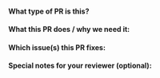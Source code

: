 <!--  Thanks for sending a pull request!  Here are some tips for you:

- If this is your first time, please read our contributor guidelines: https://github.com/cncf-tags/green-reviews-tooling/blob/main/CONTRIBUTING.md
-->

#### What type of PR is this?

<!--
Add one of the following kinds:
kind/bug
kind/documentation
kind/feature
kind/enhancement
-->

#### What this PR does / why we need it:

#### Which issue(s) this PR fixes:

<!--
*Automatically closes linked issue when PR is merged.
Usage: `Fixes #<issue number>`, or `Fixes (paste link of issue)`.

Fixes #

or

None
-->

#### Special notes for your reviewer (optional):

